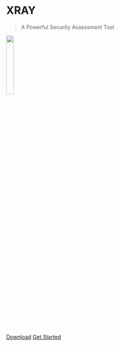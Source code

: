 # XRAY

> A Powerful Security Assessment Tool

<img src="./assets/index-img.png" style="width: 20%; height: 20%">

[Download](https://github.com/chaitin/xray/releases)
[Get Started](/en-us/generic/README)
